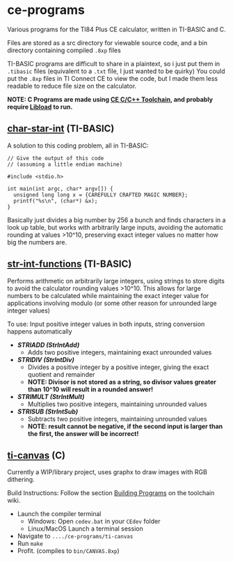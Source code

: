 # ce-programs
Various programs for the TI84 Plus CE calculator, written in TI-BASIC and C.

Files are stored as a src directory for viewable source code, and a bin directory containing compiled `.8xp` files 

TI-BASIC programs are difficult to share in a plaintext, so i just put them in `.tibasic` files (equivalent to a `.txt` file, I just wanted to be quirky) You could put the `.8xp` files in TI Connect CE to view the code, but I made them less readable to reduce file size on the calculator.

**NOTE: C Programs are made using [CE C/C++ Toolchain](https://github.com/CE-Programming/toolchain), and probably require [Libload](https://github.com/CE-Programming/libload) to run.**

## [char-star-int](char-star-int) (TI-BASIC)
A solution to this coding problem, all in TI-BASIC:
```
// Give the output of this code
// (assuming a little endian machine)

#include <stdio.h>

int main(int argc, char* argv[]) {
  unsigned long long x = {CAREFULLY CRAFTED MAGIC NUMBER};
  printf("%s\n", (char*) &x);
}
```
Basically just divides a big number by 256 a bunch and finds characters in a look up table, but works with arbitrarily large inputs, avoiding the automatic rounding at values >10^10, preserving exact integer values no matter how big the numbers are.

## [str-int-functions](str-int-functions) (TI-BASIC)
Performs arithmetic on arbitrarily large integers, using strings to store digits to avoid the calculator rounding values >10^10.
This allows for large numbers to be calculated while maintaining the exact integer value for applications involving modulo (or some other reason for unrounded large integer values)

To use: Input positive integer values in both inputs, string conversion happens automatically

- ***STRIADD (StrIntAdd)***
  - Adds two positive integers, maintaining exact unrounded values
- ***STRIDIV (StrIntDiv)***
  - Divides a positive integer by a positive integer, giving the exact quotient and remainder
  - **NOTE: Divisor is not stored as a string, so divisor values greater than 10^10 will result in a rounded answer!**
- ***STRIMULT (StrIntMult)***
  - Multiplies two positive integers, maintaining unrounded values
- ***STRISUB (StrIntSub)***
  - Subtracts two positive integers, maintaining unrounded values
  - **NOTE: result cannot be negative, if the second input is larger than the first, the answer will be incorrect!**


## [ti-canvas](ti-canvas) (C)
Currently a WIP/library project, uses graphx to draw images with RGB dithering.

Build Instructions: Follow the section [Building Programs](https://ce-programming.github.io/toolchain/static/getting-started.html#building-programs) on the toolchain wiki.
- Launch the compiler terminal
  - Windows: Open `cedev.bat` in your `CEdev` folder
  - Linux/MacOS Launch a terminal session
- Navigate to `..../ce-programs/ti-canvas`
- Run `make`
- Profit. (compiles to `bin/CANVAS.8xp`)
